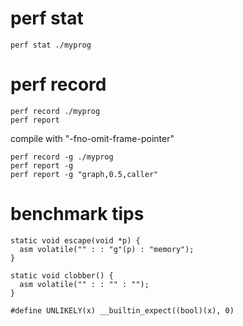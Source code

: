 # perf stat

    perf stat ./myprog

# perf record

    perf record ./myprog
    perf report

compile with "-fno-omit-frame-pointer"

    perf record -g ./myprog
    perf report -g
    perf report -g "graph,0.5,caller"

# benchmark tips

    static void escape(void *p) {
      asm volatile("" : : "g"(p) : "memory");
    }

    static void clobber() {
      asm volatile("" : : "" : "");
    }

    #define UNLIKELY(x) __builtin_expect((bool)(x), 0)
